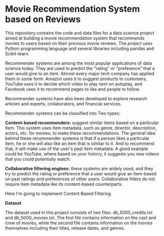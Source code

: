 # Movie Recommendation System based on Reviews

This repository contains the code and data files for a data science project aimed at building a movie recommendation system that recommends movies to users based on their previous movie reviews. The project uses Python programming language and several libraries including pandas and Scikit-learn.

Recommender systems are among the most popular applications of data science today. They are used to predict the "rating" or "preference" that a user would give to an item. Almost every major tech company has applied them in some form. Amazon uses it to suggest products to customers, YouTube uses it to decide which video to play next on autoplay, and Facebook uses it to recommend pages to like and people to follow.

Recommender systems have also been developed to explore research articles and experts, collaborators, and financial services.

Recommender systems can be classified into Two types:

**Content-based recommenders:** suggest similar items based on a particular item. This system uses item metadata, such as genre, director, description, actors, etc. for movies, to make these recommendations. The general idea behind these recommender systems is that if a person likes a particular item, he or she will also like an item that is similar to it. And to recommend that, it will make use of the user's past item metadata. A good example could be YouTube, where based on your history, it suggests you new videos that you could potentially watch.

**Collaborative filtering engines:** these systems are widely used, and they try to predict the rating or preference that a user would give an item-based on past ratings and preferences of other users. Collaborative filters do not require item metadata like its content-based counterparts.

Here I'm going to implement Content Based Filtering

**Dataset**

The dataset used in this project consists of two files: db_5000_credits.txt and db_5000_movies.txt. The first file contains information on the cast and crew of movies, while the second file contains information on the movies themselves including their titles, release dates, and genres.

